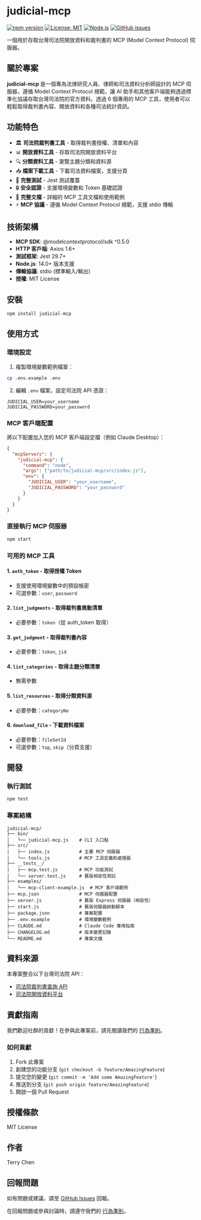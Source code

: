 # judicial-mcp

[![npm version](https://badge.fury.io/js/judicial-mcp.svg)](https://badge.fury.io/js/judicial-mcp)
[![License: MIT](https://img.shields.io/badge/License-MIT-blue.svg)](https://opensource.org/licenses/MIT)
[![Node.js](https://img.shields.io/badge/Node.js->=14.0.0-green.svg)](https://nodejs.org/)
[![GitHub issues](https://img.shields.io/github/issues/terry90918/judicial-mcp)](https://github.com/terry90918/judicial-mcp/issues)

一個用於存取台灣司法院開放資料和裁判書的 MCP (Model Context Protocol) 伺服器。

## 關於專案

**judicial-mcp** 是一個專為法律研究人員、律師和司法資料分析師設計的 MCP 伺服器，遵循 Model Context Protocol 規範，讓 AI 助手和其他客戶端能夠透過標準化協議存取台灣司法院的官方資料。透過 6 個專用的 MCP 工具，使用者可以輕鬆取得裁判書內容、開放資料和各種司法統計資訊。

## 功能特色

- 🏛️ **司法院裁判書工具** - 取得裁判書授權、清單和內容
- 📊 **開放資料工具** - 存取司法院開放資料平台
- 🔍 **分類資料工具** - 瀏覽主題分類和資料源
- 📥 **檔案下載工具** - 下載司法資料檔案，支援分頁
- 🧪 **完整測試** - Jest 測試覆蓋
- 🔒 **安全認證** - 支援環境變數和 Token 基礎認證
- 📖 **完整文檔** - 詳細的 MCP 工具文檔和使用範例
- ⚡ **MCP 協議** - 遵循 Model Context Protocol 規範，支援 stdio 傳輸

## 技術架構

- **MCP SDK**: @modelcontextprotocol/sdk ^0.5.0
- **HTTP 客戶端**: Axios 1.6+
- **測試框架**: Jest 29.7+
- **Node.js**: 14.0+ 版本支援
- **傳輸協議**: stdio (標準輸入/輸出)
- **授權**: MIT License

## 安裝

```bash
npm install judicial-mcp
```

## 使用方式

### 環境設定

1. 複製環境變數範例檔案：
```bash
cp .env.example .env
```

2. 編輯 `.env` 檔案，設定司法院 API 憑證：
```
JUDICIAL_USER=your_username
JUDICIAL_PASSWORD=your_password
```

### MCP 客戶端配置

將以下配置加入您的 MCP 客戶端設定檔（例如 Claude Desktop）：

```json
{
  "mcpServers": {
    "judicial-mcp": {
      "command": "node",
      "args": ["path/to/judicial-mcp/src/index.js"],
      "env": {
        "JUDICIAL_USER": "your_username",
        "JUDICIAL_PASSWORD": "your_password"
      }
    }
  }
}
```

### 直接執行 MCP 伺服器

```bash
npm start
```

### 可用的 MCP 工具

#### 1. `auth_token` - 取得授權 Token
- 支援使用環境變數中的預設帳密
- 可選參數：`user`, `password`

#### 2. `list_judgments` - 取得裁判書異動清單
- 必要參數：`token`（從 auth_token 取得）

#### 3. `get_judgment` - 取得裁判書內容
- 必要參數：`token`, `jid`

#### 4. `list_categories` - 取得主題分類清單
- 無需參數

#### 5. `list_resources` - 取得分類資料源
- 必要參數：`categoryNo`

#### 6. `download_file` - 下載資料檔案
- 必要參數：`fileSetId`
- 可選參數：`top`, `skip`（分頁支援）

## 開發

### 執行測試

```bash
npm test
```

### 專案結構

```
judicial-mcp/
├── bin/
│   └── judicial-mcp.js    # CLI 入口點
├── src/
│   ├── index.js           # 主要 MCP 伺服器
│   └── tools.js           # MCP 工具定義和處理器
├── __tests__/
│   ├── mcp.test.js        # MCP 功能測試
│   └── server.test.js     # 舊版相容性測試
├── examples/
│   └── mcp-client-example.js  # MCP 客戶端範例
├── mcp.json               # MCP 伺服器配置
├── server.js              # 舊版 Express 伺服器（相容性）
├── start.js               # 舊版伺服器啟動腳本
├── package.json           # 專案配置
├── .env.example           # 環境變數範例
├── CLAUDE.md              # Claude Code 專用指南
├── CHANGELOG.md           # 版本變更記錄
└── README.md              # 專案文檔
```

## 資料來源

本專案整合以下台灣司法院 API：

- [司法院裁判書查詢 API](https://data.judicial.gov.tw/jdg/)
- [司法院開放資料平台](https://opendata.judicial.gov.tw/)

## 貢獻指南

我們歡迎社群的貢獻！在參與此專案前，請先閱讀我們的 [行為準則](CODE_OF_CONDUCT.md)。

### 如何貢獻

1. Fork 此專案
2. 創建您的功能分支 (`git checkout -b feature/AmazingFeature`)
3. 提交您的變更 (`git commit -m 'Add some AmazingFeature'`)
4. 推送到分支 (`git push origin feature/AmazingFeature`)
5. 開啟一個 Pull Request

## 授權條款

MIT License

## 作者

Terry Chen

## 回報問題

如有問題或建議，請至 [GitHub Issues](https://github.com/terry90918/judicial-mcp/issues) 回報。

在回報問題或參與討論時，請遵守我們的 [行為準則](CODE_OF_CONDUCT.md)。

